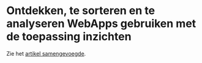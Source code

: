 <properties
    pageTitle="Kan worden gevonden, Mailsortering, een diagnose stellen bij J2EE WebApps"
    description="Loopt analyseren en gedetecteerd en diagnose stellen bij prestatieproblemen in uw Java-webtoepassingen"
    authors="alancameronwills"
    services="application-insights"
    documentationCenter=""
    manager="douge"/>

<tags
    ms.service="application-insights"
    ms.workload="tbd"
    ms.tgt_pltfrm="ibiza"
    ms.devlang="na"
    ms.topic="article" 
    ms.date="02/04/2016"
    ms.author="awills"/>

# <a name="detect-triage-and-diagnose-web-apps-with-application-insights"></a>Ontdekken, te sorteren en te analyseren WebApps gebruiken met de toepassing inzichten

Zie het [artikel samengevoegde](app-insights-detect-triage-diagnose.md).
 
